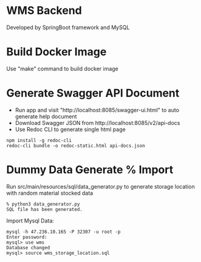 # WMS Backend
Developed by SpringBoot framework and MySQL
# Build Docker Image
Use "make" command to build docker image
# Generate Swagger API Document
- Run app and visit "http://localhost:8085/swagger-ui.html" to auto generate help document
- Download Swagger JSON from http://localhost:8085/v2/api-docs
- Use Redoc CLI to generate single html page
```
npm install -g redoc-cli
redoc-cli bundle -o redoc-static.html api-docs.json
```
# Dummy Data Generate % Import
Run src/main/resources/sql/data_generator.py to generate storage location with random material stocked data
```
% python3 data_generator.py
SQL file has been generated.
```
Import Mysql Data:
```
mysql -h 47.236.10.165 -P 32307 -u root -p
Enter password: 
mysql> use wms
Database changed
mysql> source wms_storage_location.sql
```